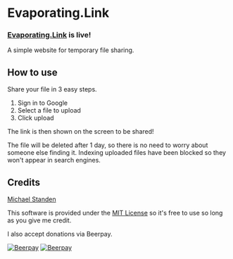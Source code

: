 # Evaporating.Link

### [Evaporating.Link](http://evaporating.link) is live!

A simple website for temporary file sharing.

## How to use

Share your file in 3 easy steps.

1. Sign in to Google
2. Select a file to upload
3. Click upload

The link is then shown on the screen to be shared!

The file will be deleted after 1 day, so there is no need to worry about someone else finding it.
Indexing uploaded files have been blocked so they won't appear in search engines.

## Credits

[Michael Standen](https://michael.standen.link)

This software is provided under the [MIT License](https://tldrlegal.com/license/mit-license) so it's free to use so long as you give me credit.

I also accept donations via Beerpay.

[![Beerpay](https://beerpay.io/ScreamingHawk/evaporating-link/badge.svg?style=beer-square)](https://beerpay.io/ScreamingHawk/evaporating-link)  [![Beerpay](https://beerpay.io/ScreamingHawk/evaporating-link/make-wish.svg?style=flat-square)](https://beerpay.io/ScreamingHawk/evaporating-link?focus=wish)
